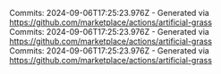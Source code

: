 Commits: 2024-09-06T17:25:23.976Z - Generated via https://github.com/marketplace/actions/artificial-grass
<br>
Commits: 2024-09-06T17:25:23.976Z - Generated via https://github.com/marketplace/actions/artificial-grass
<br>
Commits: 2024-09-06T17:25:23.976Z - Generated via https://github.com/marketplace/actions/artificial-grass
<br>
